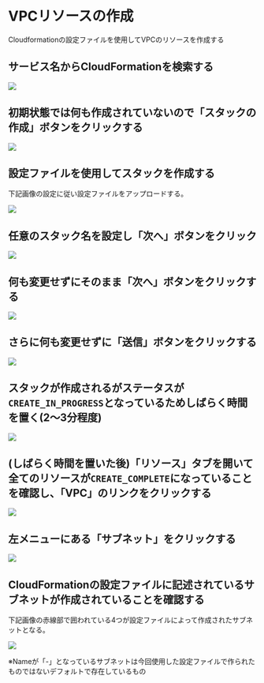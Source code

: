 # VPCリソースの作成

Cloudformationの設定ファイルを使用してVPCのリソースを作成する

## サービス名からCloudFormationを検索する

![](images/01/01.png)

## 初期状態では何も作成されていないので「スタックの作成」ボタンをクリックする
![](images/01/02.png)

## 設定ファイルを使用してスタックを作成する

下記画像の設定に従い設定ファイルをアップロードする。

![](images/01/03.png)

## 任意のスタック名を設定し「次へ」ボタンをクリック

![](images/01/04.png)

## 何も変更せずにそのまま「次へ」ボタンをクリックする

![](images/01/05.png)

## さらに何も変更せずに「送信」ボタンをクリックする

![](images/01/06.png)

## スタックが作成されるがステータスが`CREATE_IN_PROGRESS`となっているためしばらく時間を置く(2〜3分程度)

![](images/01/07.png)

## (しばらく時間を置いた後)「リソース」タブを開いて全てのリソースが`CREATE_COMPLETE`になっていることを確認し、「VPC」のリンクをクリックする

![](images/01/08.png)

## 左メニューにある「サブネット」をクリックする
![](images/01/09.png)

## CloudFormationの設定ファイルに記述されているサブネットが作成されていることを確認する

下記画像の赤線部で囲われている4つが設定ファイルによって作成されたサブネットとなる。

![](images/01/10.png)

※Nameが「-」となっているサブネットは今回使用した設定ファイルで作られたものではないデフォルトで存在しているもの